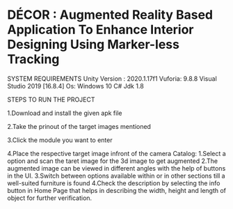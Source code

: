# DÉCOR : Augmented Reality Based Application To Enhance Interior Designing Using Marker-less Tracking
SYSTEM REQUIREMENTS 
Unity Version : 2020.1.17f1 
Vuforia: 9.8.8 Visual Studio 2019 [16.8.4] 
Os: Windows 10 
C# 
Jdk 1.8

STEPS TO RUN THE PROJECT

1.Download and install the given apk file

2.Take the prinout of the target images mentioned

3.Click the module you want to enter

4.Place the respective target image infront of the camera Catalog: 
1.Select a option and scan the taret image for the 3d image to get augmented
2.The augmented image can be viewed in different angles with the help of buttons in the UI.
3.Switch between options available within or in other sections till a well-suited furniture is found
4.Check the description by selecting the info button in Home Page that helps in describing the width, height and length of object for further verification.
